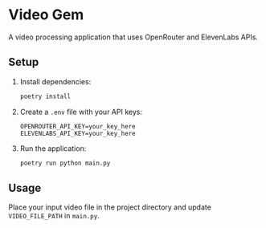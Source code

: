 # Video Gem

A video processing application that uses OpenRouter and ElevenLabs APIs.

## Setup

1. Install dependencies:
   ```bash
   poetry install
   ```

2. Create a `.env` file with your API keys:
   ```
   OPENROUTER_API_KEY=your_key_here
   ELEVENLABS_API_KEY=your_key_here
   ```

3. Run the application:
   ```bash
   poetry run python main.py
   ```

## Usage

Place your input video file in the project directory and update `VIDEO_FILE_PATH` in `main.py`.
